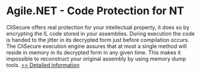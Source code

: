 # Agile.NET - Code Protection for NT
CliSecure offers real protection for your intellectual property, it does so by encrypting the IL code stored in your assemblies. During execution the code is handed to the jitter in its decrypted form just before compilation occurs. The CliSecure execution engine assures that at most a single method will reside in memory in its decrypted form in any given time. This makes it impossible to reconstruct your original assembly by using memory dump tools.
[>> Detailed information](https://secure.shareit.com/shareit/product.html?productid=300656255&affiliateid=200057808)